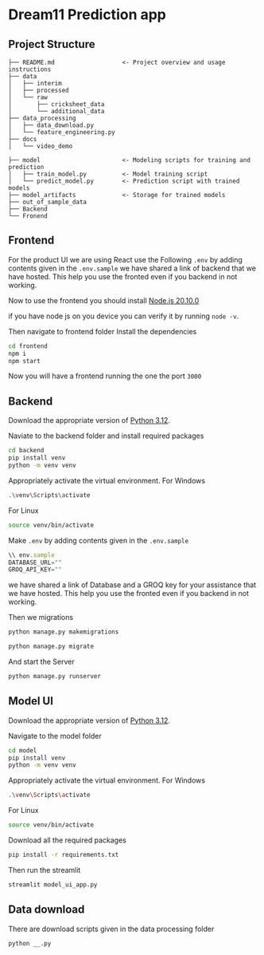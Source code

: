 # Dream11 Prediction app

## Project Structure

```
├── README.md                   <- Project overview and usage instructions
├── data                       
│   ├── interim                
│   ├── processed             
│   └── raw                     
│       ├── cricksheet_data     
│       └── additional_data     
├── data_processing             
│   ├── data_download.py       
│   └── feature_engineering.py  
├── docs                       
│   └── video_demo

├── model                       <- Modeling scripts for training and prediction
│   ├── train_model.py          <- Model training script
│   └── predict_model.py        <- Prediction script with trained models
├── model_artifacts             <- Storage for trained models
├── out_of_sample_data          
├── Backend
└── Fronend                          
```

## Frontend

For the product UI we are using React 
use the Following `.env` by adding contents given in the `.env.sample` we have shared a link of backend that we have hosted. This help you use the fronted even if you backend in not working.

Now to use the frontend you should install  [Node.js 20.10.0](https://nodejs.org/en/download/)

if you have node js on you device you can verify it by running `node -v`.

Then navigate to frontend folder
Install the dependencies

```bash
cd frontend
npm i
npm start
```

Now you will have a frontend running the one the port `3000`


## Backend


Download the appropriate version of [Python 3.12](https://www.python.org/downloads/release/python-3120/).

Naviate to the backend folder and install  required packages

```bash
cd backend
pip install venv
python -m venv venv
```
Appropriately activate the virtual environment. 
For Windows
```bash
.\venv\Scripts\activate
```
For Linux
```bash
source venv/bin/activate
```

Make `.env` by adding contents given in the `.env.sample`
```javascript
\\ env.sample
DATABASE_URL=""
GROQ_API_KEY=""
```
we have shared a link of Database and a GROQ key for your assistance that we have hosted. This help you use the fronted even if you backend in not working.


Then we migrations 
```bash
python manage.py makemigrations

python manage.py migrate
```
And start the Server
```bash
python manage.py runserver
```


## Model UI

Download the appropriate version of [Python 3.12](https://www.python.org/downloads/release/python-3120/).

Navigate to the model folder

```bash
cd model
pip install venv
python -m venv venv
```
Appropriately activate the virtual environment. 
For Windows
```bash
.\venv\Scripts\activate
```
For Linux
```bash
source venv/bin/activate
```
Download all the required packages

```bash
pip install -r requirements.txt
```

Then run the streamlit
```bash
streamlit model_ui_app.py
```


## Data download
There are download scripts given in the data processing folder

```bash
python __.py

```